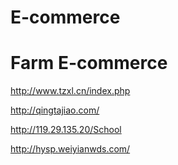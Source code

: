 # E-commerce
# Farm E-commerce

http://www.tzxl.cn/index.php

http://qingtajiao.com/

http://119.29.135.20/School

http://hysp.weiyianwds.com/
